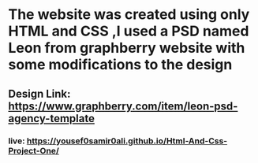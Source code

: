# The website was created using only HTML and CSS ,I used a PSD named Leon from graphberry website with some modifications to the design
## Design Link: https://www.graphberry.com/item/leon-psd-agency-template
### live: https://yousef0samir0ali.github.io/Html-And-Css-Project-One/
